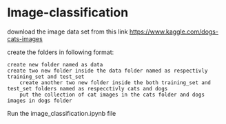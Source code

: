# Image-classification
download the image data set from this link
https://www.kaggle.com/dogs-cats-images

create the folders in following format:
           
    create new folder named as data
    create two new folder inside the data folder named as respectivly training_set and test_set
		create another two new folder inside the both training_set and test_set folders named as respecctivly cats and dogs
		put the collection of cat images in the cats folder and dogs images in dogs folder


Run the image_classification.ipynb file
